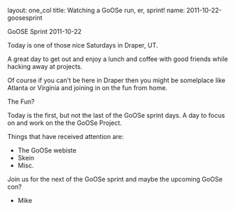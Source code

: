 layout: one_col
title: Watching a GoOSe run, er, sprint!
name: 2011-10-22-goosesprint

GoOSE Sprint 2011-10-22

Today is one of those nice Saturdays in Draper, UT.

A great day to get out and enjoy a lunch and coffee
with good friends while hacking away at projects.

Of course if you can't be here in Draper then you might
be somelplace like Atlanta or Virginia and joining in on
the fun from home.

The Fun?

Today is the first, but not the last of the GoOSe sprint days.
A day to focus on and work on the the GoOSe Project.

Things that have received attention are:

<ul>
<li>The GoOSe webiste</li>
<li>Skein</li>
<li>Misc.</li>
</ul>

Join us for the next of the GoOSe sprint and maybe the 
upcoming GoOSe con?

- Mike

